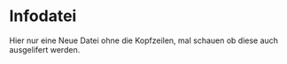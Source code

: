 # Infodatei

Hier nur eine Neue Datei ohne die Kopfzeilen, mal schauen ob diese auch ausgelifert werden.
